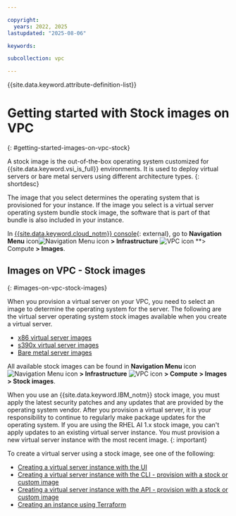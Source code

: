 ```yaml
---

copyright:
  years: 2022, 2025
lastupdated: "2025-08-06"

keywords:

subcollection: vpc

---
```


{{site.data.keyword.attribute-definition-list}}

# Getting started with Stock images on VPC
{: #getting-started-images-on-vpc-stock}

A stock image is the out-of-the-box operating system customized for {{site.data.keyword.vsi_is_full}} environments. It is used to deploy virtual servers or bare metal servers using different architecture types.
{: shortdesc}

The image that you select determines the operating system that is provisioned for your instance. If the image you select is a virtual server operating system bundle stock image, the software that is part of that bundle is also included in your instance.

In [{{site.data.keyword.cloud_notm}} console](/login){: external}, go to **Navigation Menu** icon![Navigation Menu icon](../icons/icon_hamburger.svg) **> Infrastructure** ![VPC icon](../../icons/vpc.svg) **> Compute **> Images**.

## Images on VPC - Stock images
{: #images-on-vpc-stock-images}

When you provision a virtual server on your VPC, you need to select an image to determine the operating system for the server. The following are the virtual server operating system stock images available when you create a virtual server.

* [x86 virtual server images](/docs/vpc?topic=vpc-about-images)
* [s390x virtual server images](/docs/vpc?topic=vpc-vsabout-images)
* [Bare metal server images](/docs/vpc?topic=vpc-bare-metal-image)

All available stock images can be found in **Navigation Menu** icon![Navigation Menu icon](../icons/icon_hamburger.svg) **> Infrastructure** ![VPC icon](../../icons/vpc.svg) **> Compute** **> Images** **> Stock images**.

When you use an {{site.data.keyword.IBM_notm}} stock image, you must apply the latest security patches and any updates that are provided by the operating system vendor. After you provision a virtual server, it is your responsibility to continue to regularly make package updates for the operating system. If you are using the RHEL AI 1.x stock image, you can't apply updates to an existing virtual server instance. You must provision a new virtual server instance with the most recent image.
{: important}

To create a virtual server using a stock image, see one of the following:
* [Creating a virtual server instance with the UI](/docs/vpc?topic=vpc-creating-virtual-servers&interface=ui#creating-virtual-servers-ui)
* [Creating a virtual server instance with the CLI - provision with a stock or custom image](/docs/vpc?topic=vpc-creating-virtual-servers&interface=cli#instance-create-from-image-cli)
* [Creating a virtual server instance with the API - provision with a stock or custom image](/docs/vpc?topic=vpc-creating-virtual-servers&interface=api#create-instance-stock-custom-image-api)
* [Creating an instance using Terraform](/docs/vpc?topic=vpc-creating-virtual-servers&interface=terraform#create-instance-using-terraform)
